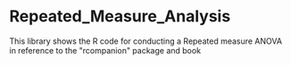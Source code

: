# Repeated_Measure_Analysis
This library shows the R code for conducting a Repeated measure ANOVA in reference to the "rcompanion" package and book

